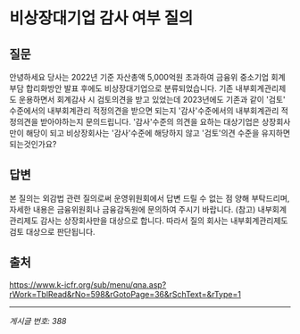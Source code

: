 # 비상장대기업 감사 여부 질의

## 질문
안녕하세요 당사는 2022년 기준 자산총액 5,000억원 초과하여 금융위 중소기업 회계부담 합리화방안 발표 후에도 비상장대기업으로 분류되었습니다.
기존 내부회계관리제도 운용하면서 회계감사 시 검토의견을 받고 있었는데 2023년에도 기존과 같이 '검토' 수준에서의 내부회계관리 적정의견을 받으면 되는지 '감사'수준에서의 내부회계관리 적정의견을 받아야하는지 문의드립니다.
'감사'수준의 의견을 요하는 대상기업은 상장회사만이 해당이 되고 비상장회사는 '감사'수준에 해당하지 않고 '검토'의견 수준을 유지하면 되는것인가요?

## 답변
본 질의는 외감법 관련 질의로써 운영위원회에서 답변 드릴 수 없는 점 양해 부탁드리며, 자세한 내용은 금융위원회나 금융감독원에 문의하여 주시기 바랍니다.
(참고)
내부회계관리제도 감사는 상장회사만을 대상으로 합니다. 따라서 질의 회사는 내부회계관리제도 검토 대상으로 판단됩니다.

## 출처
https://www.k-icfr.org/sub/menu/qna.asp?rWork=TblRead&rNo=598&rGotoPage=36&rSchText=&rType=1

---
*게시글 번호: 388*
